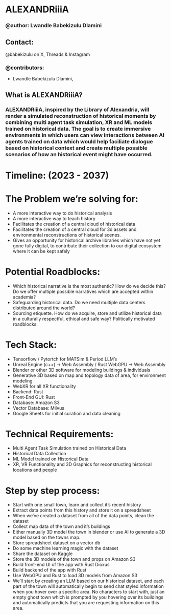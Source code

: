# ALEXANDRiiiA

### @author: Lwandle Babekizulu Dlamini

## Contact: 
@babekizulu on X, Threads & Instagram

### @contributors: 
* Lwandle Babekizulu Dlamini,

## What is ALEXANDRiiiA?

### ALEXANDRiiiA, inspired by the Library of Alexandria, will render a simulated reconstruction of historical moments by combining multi agent task simulation, XR and ML models trained on historical data. The goal is to create immersive environments in which users can view interactions between AI agents trained on data which would help faciliate dialogue based on historical context and create multiple possible scenarios of how an historical event might have occurred.

# Timeline: (2023 - 2037)

# The Problem we’re solving for:
* A more interactive way to do historical analysis
* A more interactive way to teach history
* Facilitates the creation of a central cloud of historical data
* Facilitates the creation of a central cloud for  3d assets and environmental reconstructions of historical scenes.
* Gives an opportunity for historical archive libraries which have not yet gone fully digital, to contribute their collection to    our digital ecosystem where it can be kept safely
# Potential Roadblocks:
* Which historical narrative is the most authentic? How do we decide this? Do we offer multiple possible narratives which are 
  accepted within academia?
* Safeguarding historical data. Do we need multiple data centers distributed around the world?
* Sourcing etiquette. How do we acquire, store and utilize historical data in a culturally respectful, ethical and safe way?
  Politically motivated roadblocks.




# Tech Stack:
* Tensorflow / Pytortch for MATSim & Period LLM’s
* Unreal Engine (c++) -> Web Assembly  / Rust WebGPU -> Web Assembly
* Blender or other 3D software for modeling buildings & individuals
* Generative 3D based on map and topology data of area, for environment modeling
* WebXR for all XR functionality
* Backend: Rust
* Front-End GUI: Rust
* Database: Amazon S3
* Vector Database: Milvus
* Google Sheets for initial curation and data cleaning


# Technical Requirements:
* Multi Agent Task Simulation trained on Historical Data
* Historical Data Collection
* ML Model trained on Historical Data
* XR, VR Functionality and 3D Graphics for reconstructing historical locations and people

# Step by step process:
* Start with one small town, learn and collect it’s recent history
* Extract data points from this history and store it on a spreadsheet
* When we’ve created a dataset from all of the data points, clean the dataset
* Collect map data of the town and it’s buildings
* Either manually 3D model the town in blender or use AI to generate a 3D model based on the towns map.
* Store spreadsheet dataset on a vector db
* Do some machine learning magic with the dataset
* Share the dataset on Kaggle
* Store the 3D models of the town and props on Amazon S3
* Build front-end UI of the app with Rust Dioxus
* Build backend of the app with Rust
* Use WebGPU and Rust to load 3D models from Amazon S3
* We’ll start by creating an LLM based on our historical dataset, and each part of the town will automatically begin to send chat 
  styled information when you hover over a specific area. No characters to start with, just an empty ghost town which is prompted 
  by you hovering over its buildings and automatically predicts that you are requesting information on this area.
